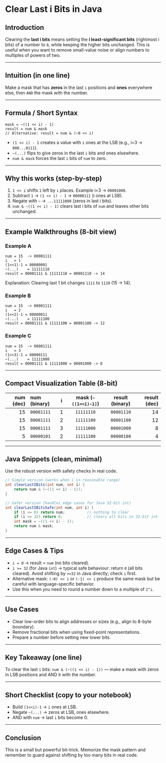 # Clear Last i Bits in Java

## Introduction

Clearing the **last i bits** means setting the **i least-significant bits** (rightmost i bits) of a number to `0`, while keeping the higher bits unchanged. This is useful when you want to remove small-value noise or align numbers to multiples of powers of two.

---

## Intuition (in one line)

Make a mask that has **zeros** in the last `i` positions and **ones** everywhere else, then `AND` the mask with the number.

---

## Formula / Short Syntax

```
mask = ~((1 << i) - 1)
result = num & mask
// Alternative: result = num & (~0 << i)
```

* `(1 << i) - 1` creates a value with `i` ones at the LSB (e.g., i=3 -> `000...0111`).
* `~(...)` flips to give zeros in the last `i` bits and ones elsewhere.
* `num & mask` forces the last `i` bits of `num` to zero.

---

## Why this works (step-by-step)

1. `1 << i` shifts `1` left by `i` places. Example i=3 → `00001000`.
2. Subtract `1` → `(1 << i) - 1` → `00000111` (i ones at LSB).
3. Negate with `~` → `...11111000` (zeros in last i bits).
4. `num & ~((1 << i) - 1)` clears last i bits of `num` and leaves other bits unchanged.

---

## Example Walkthroughs (8-bit view)

### Example A

```
num = 15  -> 00001111
i   = 1
(1<<1)-1 = 00000001
~(...)    = 11111110
result = 00001111 & 11111110 = 00001110 -> 14
```

Explanation: Clearing last 1 bit changes `1111` to `1110` (15 → 14).

### Example B

```
num = 15  -> 00001111
i   = 2
(1<<2)-1 = 00000011
~(...)    = 11111100
result = 00001111 & 11111100 = 00001100 -> 12
```

### Example C

```
num = 15  -> 00001111
i   = 3
(1<<3)-1 = 00000111
~(...)    = 11111000
result = 00001111 & 11111000 = 00001000 -> 8
```

---

## Compact Visualization Table (8-bit)

| num (dec) | num (binary) |  i  | mask (`~((1<<i)-1)`) | result (binary) | result (dec) |
| --------: | :----------- | :-: | :------------------: | :-------------: | -----------: |
|        15 | `00001111`   |  1  |      `11111110`      |    `00001110`   |           14 |
|        15 | `00001111`   |  2  |      `11111100`      |    `00001100`   |           12 |
|        15 | `00001111`   |  3  |      `11111000`      |    `00001000`   |            8 |
|         5 | `00000101`   |  2  |      `11111100`      |    `00000100`   |            4 |

---

## Java Snippets (clean, minimal)

Use the robust version with safety checks in real code.

```java
// Simple version (works when i in reasonable range)
int clearLastIBits(int num, int i) {
    return num & (~((1 << i) - 1));
}

// Safer version (handles edge cases for Java 32-bit int)
int clearLastIBitsSafe(int num, int i) {
    if (i <= 0) return num;          // nothing to clear
    if (i >= 32) return 0;           // clears all bits in 32-bit int
    int mask = ~((1 << i) - 1);
    return num & mask;
}
```

---

## Edge Cases & Tips

* `i = 0` → result = `num` (no bits cleared).
* `i >= 32` (for Java `int`) → typical safe behaviour: return `0` (all bits cleared). Avoid shifting by `>=32` in Java directly; check `i` first.
* Alternative mask: `(~0) << i` or `(-1) << i` produce the same mask but be careful with language-specific behavior.
* Use this when you need to round a number down to a multiple of `2^i`.

---

## Use Cases

* Clear low-order bits to align addresses or sizes (e.g., align to 8-byte boundary).
* Remove fractional bits when using fixed-point representations.
* Prepare a number before setting new lower bits.

---

## Key Takeaway (one line)

To clear the last `i` bits: `num & (~((1 << i) - 1))` — make a mask with zeros in LSB positions and AND it with the number.

---

## Short Checklist (copy to your notebook)

* Build `(1<<i)-1` → `i` ones at LSB.
* Negate `~(...)` → zeros at LSB, ones elsewhere.
* AND with `num` → last `i` bits become 0.

---

## Conclusion

This is a small but powerful bit-trick. Memorize the mask pattern and remember to guard against shifting by too many bits in real code.
